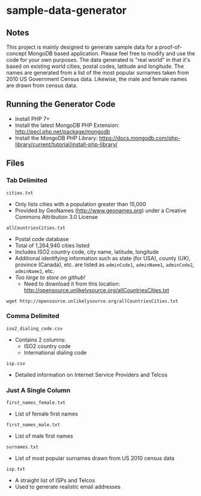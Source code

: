 # sample-data-generator

## Notes
This project is mainly designed to generate sample data for a proof-of-concept MongoDB based application.
Please feel free to modify and use the code for your own purposes.
The data generated is "real world" in that it's based on existing world cities, postal codes, latitude and longitude.
The names are generated from a list of the most popular surnames taken from 2010 US Government Census data.
Likewise, the male and female names are drawn from census data.

## Running the Generator Code
* Install PHP 7+
* Install the latest MongoDB PHP Extension: http://pecl.php.net/package/mongodb
* Install the MongoDB PHP Library: https://docs.mongodb.com/php-library/current/tutorial/install-php-library/

## Files

### Tab Delimited
```
cities.txt
```
* Only lists cities with a population greater than 15,000
* Provided by GeoNames (http://www.geonames.org) under a Creative Commons Attribution 3.0 License
```
allCountriesCities.txt
```
* Postal code database
* Total of 1,264,940 cities listed
* Includes ISO2 country code, city name, latitude, longitude
* Additional identifying information such as state (for USA), county (UK), province (Canada), etc. are listed as `adminCode1`, `adminName1`, `adminCode2`, `adminName2`, etc.
* *Too large to store on github!* 
  * Need to download it from this location: http://opensource.unlikelysource.org/allCountriesCities.txt
```
wget http://opensource.unlikelysource.org/allCountriesCities.txt
```

### Comma Delimited

```
iso2_dialing_code.csv
```
* Contains 2 columns:
    * ISO2 country code
    * International dialing code
```
isp.csv
```
* Detailed information on Internet Service Providers and Telcos

### Just A Single Column
```
first_names_female.txt
```
* List of female first names
```
first_names_male.txt
```
* List of male first names
```
surnames.txt
```
* List of most popular surnames drawn from US 2010 census data
```
isp.txt
```
* A straight list of ISPs and Telcos
* Used to generate realistic email addresses

